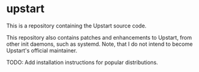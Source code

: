 # upstart
This is a repository containing the Upstart source code.

This repository also contains patches and enhancements to Upstart, from other init daemons, such as systemd. Note, that I do not intend to become Upstart's official maintainer.

TODO: Add installation instructions for popular distributions.
